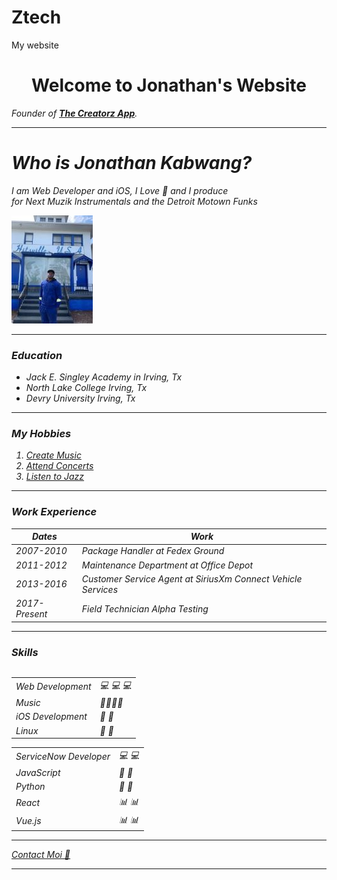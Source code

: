 # Ztech
My website
<!DOCTYPE html>
<html lang="en">
<head>
    <meta charset="UTF-8">
    <meta http-equiv="X-UA-Compatible" content="IE=edge">
    <meta name="viewport" content="width=device-width, initial-scale=1.0">
    <title>Ztech</title>
</head>
<body>
    <center>
        <h1>Welcome to Jonathan's Website</h1>
    </center>
            <p><em>Founder of <strong><a href="https://ztech144.pythonanywhere.com/">The Creatorz App</a></strong>.</em</p>
<hr size='4' noshade>
<h1>Who is Jonathan Kabwang?</h1>
<p>I am Web Developer and iOS, I Love &#x1F3B5; and I produce<br>
    for Next Muzik Instrumentals and the Detroit Motown Funks</p>
    <img src="image/MTF1.jpg" alt="Jonathan's profile picture">

<hr size='4' noshade> 
<h3>Education</h3>
<ul>
    <li>Jack E. Singley Academy in Irving, Tx</li>
    <li>North Lake College Irving, Tx</li>
    <li>Devry University Irving, Tx</li>
</ul>
<hr size='4' noshade>
<h3>My Hobbies</h3>
<ol>
    <li><a href="https://www.youtube.com/watch?v=uquda46SwJ0">Create Music</a></li>
    <li><a href="https://www.youtube.com/watch?v=oCqh9qGaRdE">Attend Concerts</a></li>
    <li><a href="https://www.youtube.com/watch?v=ppJQKfqhFfE">Listen to Jazz</a></li>
</ol>
<hr size='4' noshade>
<h3>Work Experience</h3>
<table cellspacing="10">
    <thead>
        <tr>
            <th>Dates</th>
            <th>Work</th>
        </tr>
    </thead>
    <tbody>
        <tr>
            <td>2007-2010</td>
            <td>Package Handler at Fedex Ground</td>
        </tr>
        <tr>
            <td>2011-2012</td>
            <td>Maintenance Department at Office Depot</td>
        </tr>
            <td>2013-2016</td>
            <td>Customer Service Agent at SiriusXm Connect Vehicle Services</td>
        </tr>
        <tr>
        <tr>
            <td>2017-Present</td>
            <td>Field Technician Alpha Testing</td>
        </tr>
    </tbody>
</table>
<hr size='4' noshade>
<h3>Skills</h3>
<table cellspacing="10">
            <table>
                <tr>
                    <td>Web Development</td>
                    <td>&#128187; &#128187; &#128187;</td>
                </tr>
                     <td>Music</td>
                     <td> &#x1F3B8;&#x1F3B8;&#x1F3B8;&#x1F3B8;</td>
                 </tr>
                 <tr>
                     <td>iOS Development</td>
                     <td>&#x1F4BE; &#x1F4BE;</td>
                 </tr>
                 <tr>
                     <td>Linux</td>
                     <td> &#x1F4C7; &#x1F4C7;</td>
                 </tr>
             </table>
        <td>
            <table>
                <tr>
                    <td>ServiceNow Developer</td>
                    <td>&#128187; &#128187;</td>
                </tr>
                     <td>JavaScript</td>
                     <td> &#128189; &#128189;</td>
                 </tr>
                 <tr>
                     <td>Python</td>
                     <td>&#x1F4BE; &#x1F4BE;</td>
                 </tr>
                 <tr>
                     <td>React</td>
                     <td>&#x1F4CA; &#x1F4CA;</td>
                 </tr>
                 <tr>
                    <td>Vue.js</td>
                    <td>&#x1F4CA; &#x1F4CA;</td>
                 </tr>
             </table>
        </td>
<hr size='4' noshade> 
<a href="https://ztech144.pythonanywhere.com/">Contact Moi  &#x1F4F3;</a>
<hr size='4' noshade> 

    
</body>
</html>
